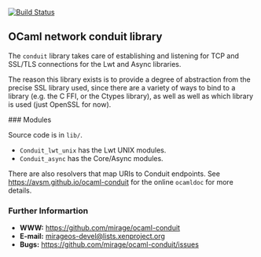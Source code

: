 [![Build Status](https://travis-ci.org/mirage/ocaml-conduit.svg?branch=master)](https://travis-ci.org/mirage/ocaml-conduit)

## OCaml network conduit library

The `conduit` library takes care of establishing and listening for 
TCP and SSL/TLS connections for the Lwt and Async libraries.

The reason this library exists is to provide a degree of abstraction
from the precise SSL library used, since there are a variety of ways
to bind to a library (e.g. the C FFI, or the Ctypes library), as well
as well as which library is used (just OpenSSL for now).

### Modules

Source code is in `lib/`.

* `Conduit_lwt_unix` has the Lwt UNIX modules.
* `Conduit_async` has the Core/Async modules.

There are also resolvers that map URIs to Conduit endpoints.
See <https://avsm.github.io/ocaml-conduit> for the online `ocamldoc`
for more details.

### Further Informartion

* **WWW:** https://github.com/mirage/ocaml-conduit
* **E-mail:** <mirageos-devel@lists.xenproject.org>
* **Bugs:** https://github.com/mirage/ocaml-conduit/issues
